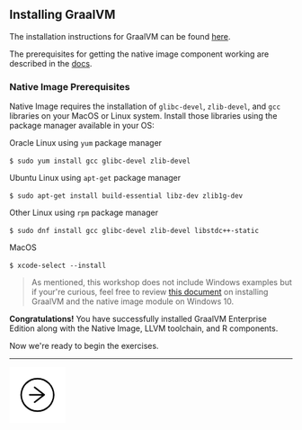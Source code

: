 ## Installing GraalVM

The installation instructions for GraalVM can be found [here](https://docs.oracle.com/en/graalvm/enterprise/22/docs/getting-started/installation-linux/).

The prerequisites for getting the native image component working are described in the [docs](https://docs.oracle.com/en/graalvm/enterprise/22/docs/reference-manual/enterprise-native-image/).

### Native Image Prerequisites

Native Image requires the installation of `glibc-devel`, `zlib-devel`, and `gcc` libraries on your MacOS or Linux system. Install those libraries using the package manager available in your OS:

Oracle Linux using `yum` package manager

`$ sudo yum install gcc glibc-devel zlib-devel`

Ubuntu Linux using `apt-get` package manager

`$ sudo apt-get install build-essential libz-dev zlib1g-dev`

Other Linux using `rpm` package manager

`$ sudo dnf install gcc glibc-devel zlib-devel libstdc++-static`

MacOS

`$ xcode-select --install`

>As mentioned, this workshop does not include Windows examples but if your're curious, feel free to review [this document](https://swseighman.github.io/Native-Image-Windows/) on installing GraalVM and the native image module on Windows 10.

**Congratulations!** You have successfully installed GraalVM Enterprise Edition along with the Native Image, LLVM toolchain, and R components.

Now we're ready to begin the exercises.

---
<a href="../ex01/">
    <img src="../images/noun_Next_511450_100.png"/>
</a>